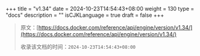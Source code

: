 +++
title = "v1.34"
date = 2024-10-23T14:54:43+08:00
weight = 130
type = "docs"
description = ""
isCJKLanguage = true
draft = false
+++

> 原文：[https://docs.docker.com/reference/api/engine/version/v1.34/](https://docs.docker.com/reference/api/engine/version/v1.34/)
>
> 收录该文档的时间：`2024-10-23T14:54:43+08:00`
